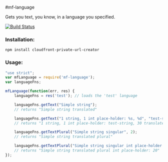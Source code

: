 #mf-language

Gets you text, you know, in a language you specified.

[![Build Status](https://travis-ci.org/mindflash/node-gettext-sprintf.png?branch=master)](https://travis-ci.org/Mindflash/node-gettext-sprintf)

### Installation:
```
npm install cloudfront-private-url-creator
```

### Usage:
```javascript
"use strict";
var mfLanguage = require('mf-language');
var languageFns;

mfLanguage(function(err, res) {
	languageFns = res('test'); // loads the 'test' language

	languageFns.getText("Simple string");
	// returns "Simple string translated"

	languageFns.getText("1 string, 1 int place-holder: %s, %d", "test-string", 30);
	// returns "1 string, 1 int place-holder: test-string, 30 translated"

	languageFns.getTextPlural("Simple string singular", 2);
	// returns "Simple string translated plural"

	languageFns.getTextPlural("Simple string singular int place-holder: %d", 2, 20);
	// returns "Simple string translated plural int place-holder: 20"
});

```
